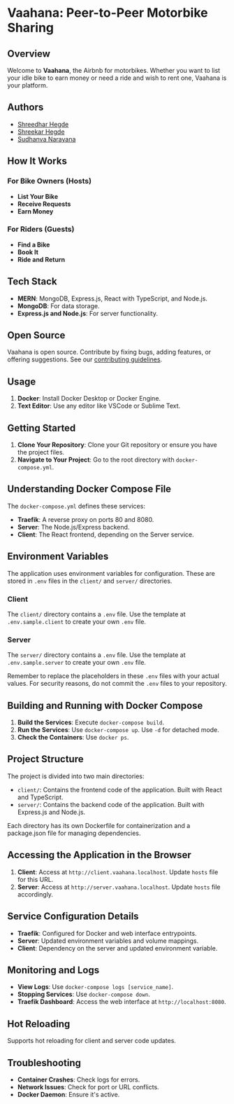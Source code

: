 # Vaahana: Peer-to-Peer Motorbike Sharing

## Overview

Welcome to **Vaahana**, the Airbnb for motorbikes. Whether you want to list your idle bike to earn money or need a ride and wish to rent one, Vaahana is your platform.

## Authors

- [Shreedhar Hegde](https://www.linkedin.com/in/shreedhar-hegde/)
- [Shreekar Hegde](https://www.linkedin.com/in/shreekar-hegde/)
- [Sudhanva Narayana](https://linkedin.com/in/nsudhanva/)

## How It Works

### For Bike Owners (Hosts)

- **List Your Bike**
- **Receive Requests**
- **Earn Money**

### For Riders (Guests)

- **Find a Bike**
- **Book It**
- **Ride and Return**

## Tech Stack

- **MERN**: MongoDB, Express.js, React with TypeScript, and Node.js.
- **MongoDB**: For data storage.
- **Express.js and Node.js**: For server functionality.

## Open Source

Vaahana is open source. Contribute by fixing bugs, adding features, or offering suggestions. See our [contributing guidelines](CONTRIBUTING.md).

## Usage

1. **Docker**: Install Docker Desktop or Docker Engine.
2. **Text Editor**: Use any editor like VSCode or Sublime Text.

## Getting Started

1. **Clone Your Repository**: Clone your Git repository or ensure you have the project files.
2. **Navigate to Your Project**: Go to the root directory with `docker-compose.yml`.

## Understanding Docker Compose File

The `docker-compose.yml` defines these services:

- **Traefik**: A reverse proxy on ports 80 and 8080.
- **Server**: The Node.js/Express backend.
- **Client**: The React frontend, depending on the Server service.

## Environment Variables

The application uses environment variables for configuration. These are stored in `.env` files in the `client/` and `server/` directories.

### Client

The `client/` directory contains a `.env` file. Use the template at `.env.sample.client` to create your own `.env` file.

### Server

The `server/` directory contains a `.env` file. Use the template at `.env.sample.server` to create your own `.env` file.

Remember to replace the placeholders in these `.env` files with your actual values. For security reasons, do not commit the `.env` files to your repository.

## Building and Running with Docker Compose

1. **Build the Services**: Execute `docker-compose build`.
2. **Run the Services**: Use `docker-compose up`. Use `-d` for detached mode.
3. **Check the Containers**: Use `docker ps`.

## Project Structure

The project is divided into two main directories:

- `client/`: Contains the frontend code of the application. Built with React and TypeScript.
- `server/`: Contains the backend code of the application. Built with Express.js and Node.js.

Each directory has its own Dockerfile for containerization and a package.json file for managing dependencies.

## Accessing the Application in the Browser

1. **Client**: Access at `http://client.vaahana.localhost`. Update `hosts` file for this URL.
2. **Server**: Access at `http://server.vaahana.localhost`. Update `hosts` file accordingly.

## Service Configuration Details

- **Traefik**: Configured for Docker and web interface entrypoints.
- **Server**: Updated environment variables and volume mappings.
- **Client**: Dependency on the server and updated environment variable.

## Monitoring and Logs

- **View Logs**: Use `docker-compose logs [service_name]`.
- **Stopping Services**: Use `docker-compose down`.
- **Traefik Dashboard**: Access the web interface at `http://localhost:8080`.

## Hot Reloading

Supports hot reloading for client and server code updates.

## Troubleshooting

- **Container Crashes**: Check logs for errors.
- **Network Issues**: Check for port or URL conflicts.
- **Docker Daemon**: Ensure it's active.
